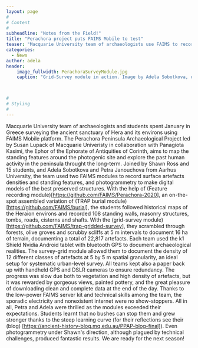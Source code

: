 ```yaml
---
layout: page
#
# Content
#
subheadline: "Notes from the Field!"
title: "Perachora project puts FAIMS Mobile to test"
teaser: "Macquarie University team of archaeologists use FAIMS to record the environs of Heraion sanctuary in Greece"
categories:
  - News
author: adela
header:
    image_fullwidth: PerachoraSurveyModule.jpg
    caption: "Grid-Survey module in action. Image by Adela Sobotkova, under CC-BY-SA 2013. " 
    


#
# Styling
#
---
```


Macquarie University team of archaeologists and students spent January in Greece surveying the ancient sanctuary of Hera and its environs using FAIMS Mobile platform. The Perachora Peninsula Archaeological Project led by Susan Lupack of Macquarie Univeristy in collaboration with Panagiota Kasimi, the Ephor of the Ephorate of Antiquities of Corinth, aims to map the standing features around the photogenic site and explore the past human activity in the peninsula throught the long-term. Joined by Shawn Ross and 15 students, and Adela Sobotkova and Petra Janouchova from Aarhus University, the team used two FAIMS modules to record surface artefacts densities and standing features, and photogrammetry to make digital models of the best preserved structures. With the help of (Feature recording module)[https://github.com/FAIMS/Perachora-2020], an on-the-spot assembled variation of (TRAP burial module)[https://github.com/FAIMS/burial], the students followed historical maps of the Heraion environs and recorded 108 standing walls, masonry structures, tombs, roads, cisterns and shafts. With the (grid-survey module) [https://github.com/FAIMS/trap-gridded-survey], they scrambled through forests, olive groves and scrubby scliffs at 5 m intervals to document 16 ha of terrain, documenting a total of 22,817 artefacts. 
Each team used the k1 Shield Nvidia Android tablet with bluetooth GPS to document archaeological realities. The survey-grid module allowed them to document the density of 12 different classes of artefacts at 5 by 5 m spatial granularity, an ideal setup for systematic urban-level survey. All teams kept also a paper back up with handheld GPS and DSLR cameras to ensure redundancy.  The progress was slow due both to vegetation and high density of artefacts, but it was rewarded by gorgeous views, painted pottery, and the great pleasure of downloading clean and complete data at the end of the day. Thanks to the low-power FAIMS server kit and technical skills among the team, the sporadic electricity and nonexistent internet were no show-stoppers.
All in all, Petra and Adela were thrilled as the modules exceeded their expectations. Students learnt that no bushes can stop them and grew stronger thanks to the steep learning curve (for their reflections see their (blog) [https://ancient-history-blog.mq.edu.au/PPAP-blog-final]). Even photogrammetry under Shawn's direction, although plagued by technical challenges, produced fantastic results.
We are ready for the next season!